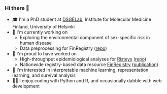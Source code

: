 ### Hi there 👋

- 🎓 I'm a PhD student at [DSGELab](https://www.dsgelab.org/), Institute for Molecular Medicine Finland, University of Helsinki
- 💫 I'm currently working on
  - Exploring the environmental component of sex-specific risk in human disease
  - Data preprocessing for FinRegistry ([repo](https://github.com/dsgelab/finregistry-data))
- 🙌 I'm proud to have worked on
  - High-throughput epidemiological analyses for [Risteys](https://risteys.finregistry.fi/) ([repo](https://github.com/dsgelab/risteys))
  - Nationwide registry-based data resource [FinRegistry](https://www.finregistry.fi/) ([publication](https://academic.oup.com/ije/article/52/4/e195/7208038))
- 👀 I'm interested in interpretable machine learning, representation learning, and survival analysis
- 👩‍💻 I enjoy coding with Python and R, and occasionally dabble with web development
